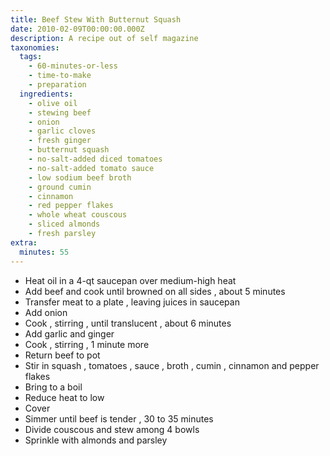 ```yaml
---
title: Beef Stew With Butternut Squash
date: 2010-02-09T00:00:00.000Z
description: A recipe out of self magazine
taxonomies:
  tags:
    - 60-minutes-or-less
    - time-to-make
    - preparation
  ingredients:
    - olive oil
    - stewing beef
    - onion
    - garlic cloves
    - fresh ginger
    - butternut squash
    - no-salt-added diced tomatoes
    - no-salt-added tomato sauce
    - low sodium beef broth
    - ground cumin
    - cinnamon
    - red pepper flakes
    - whole wheat couscous
    - sliced almonds
    - fresh parsley
extra:
  minutes: 55
---
```

 - Heat oil in a 4-qt saucepan over medium-high heat
 - Add beef and cook until browned on all sides , about 5 minutes
 - Transfer meat to a plate , leaving juices in saucepan
 - Add onion
 - Cook , stirring , until translucent , about 6 minutes
 - Add garlic and ginger
 - Cook , stirring , 1 minute more
 - Return beef to pot
 - Stir in squash , tomatoes , sauce , broth , cumin , cinnamon and pepper flakes
 - Bring to a boil
 - Reduce heat to low
 - Cover
 - Simmer until beef is tender , 30 to 35 minutes
 - Divide couscous and stew among 4 bowls
 - Sprinkle with almonds and parsley
